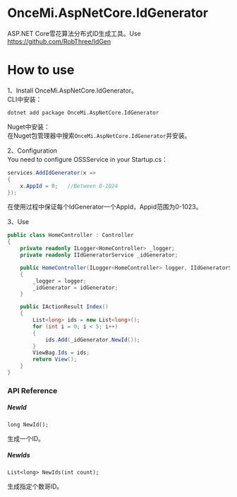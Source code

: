 # OnceMi.AspNetCore.IdGenerator
ASP.NET Core雪花算法分布式ID生成工具。Use https://github.com/RobThree/IdGen

# How to use
1、Install OnceMi.AspNetCore.IdGenerator。  
CLI中安装：  
```shell
dotnet add package OnceMi.AspNetCore.IdGenerator
```
Nuget中安装：  
在Nuget包管理器中搜索`OnceMi.AspNetCore.IdGenerator`并安装。  

2、Configuration  
You need to configure OSSService in your Startup.cs：

```csharp
services.AddIdGenerator(x =>
{
    x.AppId = 0;   //Between 0-1024
});
```

在使用过程中保证每个IdGenerator一个AppId，Appid范围为0-1023。  

3、Use  
```csharp
public class HomeController : Controller
{
    private readonly ILogger<HomeController> _logger;
    private readonly IIdGeneratorService _idGenerator;

    public HomeController(ILogger<HomeController> logger, IIdGeneratorService idGenerator)
    {
        _logger = logger;
        _idGenerator = idGenerator;
    }

    public IActionResult Index()
    {
        List<long> ids = new List<long>();
        for (int i = 0; i < 5; i++)
        {
            ids.Add(_idGenerator.NewId());
        }
        ViewBag.Ids = ids;
        return View();
    }
}
```

### API Reference

##### NewId  
`long NewId();`

生成一个ID。  

##### NewIds  
`List<long> NewIds(int count);`

生成指定个数哥ID。  
